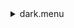 <details><summary>dark.menu</summary><blockquote><pre><details><summary>dark.cbk</summary><blockquote><pre><details><summary>setupDark.rcp</summary><blockquote><pre>$${\color{red}  shut	in }$$
The above code block covers:0.00 minutes of camera integration + hardware moves and overhead</pre></blockquote></details><details><summary>dark_01wave_1beam_1sums_16rep_BOTH.rcp</summary><blockquote><pre>$${\color{red}  data	rcam	both	656.28	1 }$$
$${\color{red}  data	rcam	both	656.28	1 }$$
$${\color{red}  data	rcam	both	656.28	1 }$$
$${\color{red}  data	rcam	both	656.28	1 }$$
$${\color{red}  data	rcam	both	656.28	1 }$$
$${\color{red}  data	rcam	both	656.28	1 }$$
$${\color{red}  data	rcam	both	656.28	1 }$$
$${\color{red}  data	rcam	both	656.28	1 }$$
$${\color{red}  data	rcam	both	656.28	1 }$$
$${\color{red}  data	rcam	both	656.28	1 }$$
$${\color{red}  data	rcam	both	656.28	1 }$$
$${\color{red}  data	rcam	both	656.28	1 }$$
$${\color{red}  data	rcam	both	656.28	1 }$$
$${\color{red}  data	rcam	both	656.28	1 }$$
$${\color{red}  data	rcam	both	656.28	1 }$$
$${\color{red}  data	rcam	both	656.28	1 }$$
The above code block covers:0.17 minutes of camera integration + hardware moves and overhead</pre></blockquote></details><details><summary>dark_01wave_1beam_16sums_1rep_BOTH.rcp</summary><blockquote><pre>$${\color{red}  data	rcam	both	656.28	16 }$$
The above code block covers:0.09 minutes of camera integration + hardware moves and overhead</pre></blockquote></details>The above code block covers:0.26 minutes of camera integration + hardware moves and overhead</pre></blockquote></details></pre></blockquote></details>